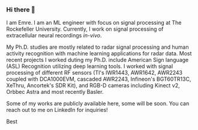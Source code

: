 ### Hi there 👋

I am Emre. I am an ML engineer with focus on signal processing at The Rockefeller University. Currently, I work on signal processing of extracellular neural recordings *in-vivo*. 

My Ph.D. studies are mostly related to radar signal processing and human activity recognition with machine learning applications for radar data. Most recent projects I worked duting my Ph.D. include American Sign language (ASL) Recognition utilizing deep learning tools. I worked with signal processing of different RF sensors (TI's IWR1443, AWR1642, AWR2243 coupled with DCA1000EVM, cascaded AWR2243, Infineon's BGT60TR13C, XeThru, Ancortek's SDR Kit), and RGB-D cameras including Kinect v2, Orbbec Astra and most recently Basler.

Some of my works are publicly available here, some will be soon. You can reach out to me on LinkedIn for inquiries!


Best
